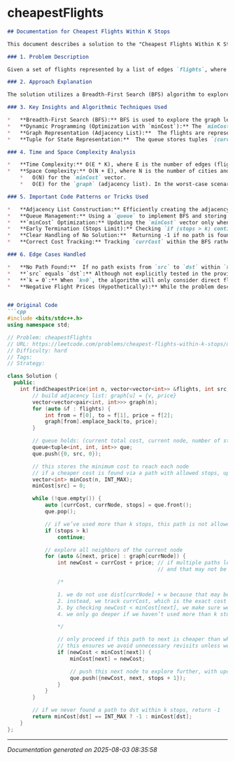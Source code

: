 # cheapestFlights

```markdown
## Documentation for Cheapest Flights Within K Stops

This document describes a solution to the "Cheapest Flights Within K Stops" problem on LeetCode ([https://leetcode.com/problems/cheapest-flights-within-k-stops/description/](https://leetcode.com/problems/cheapest-flights-within-k-stops/description/)).

### 1. Problem Description

Given a set of flights represented by a list of edges `flights`, where each edge `flights[i] = [from, to, price]` indicates a flight from city `from` to city `to` with a cost of `price`. The goal is to find the cheapest price from a source city `src` to a destination city `dst` with at most `k` stops. If no such route exists, return -1.

### 2. Approach Explanation

The solution utilizes a Breadth-First Search (BFS) algorithm to explore possible routes from the source to the destination. The key idea is to keep track of the current cost, the current node (city), and the number of stops taken.  A queue is used to store these states, and the algorithm explores the graph level by level based on the number of stops. To optimize the search, the algorithm maintains a `minCost` vector to store the minimum cost to reach each city seen so far.  A crucial optimization is to only explore paths that lead to a lower cost than previously seen for a given city.

### 3. Key Insights and Algorithmic Techniques Used

*   **Breadth-First Search (BFS):** BFS is used to explore the graph level by level, ensuring that routes with fewer stops are considered first.  This is important because the problem specifies a maximum number of stops (`k`).
*   **Dynamic Programming (Optimization with `minCost`):** The `minCost` vector serves as a dynamic programming optimization. It allows the algorithm to avoid exploring paths that are guaranteed to be more expensive than previously discovered paths to a particular city. This significantly reduces the search space.
*   **Graph Representation (Adjacency List):**  The flights are represented as an adjacency list (`graph`), where `graph[u]` contains a list of pairs `(v, price)`, indicating that there is a flight from city `u` to city `v` with a price of `price`.
*   **Tuple for State Representation:**  The queue stores tuples `(currCost, currNode, stops)` representing the current state of the search. This allows efficient tracking of the current cost, node, and the number of stops.

### 4. Time and Space Complexity Analysis

*   **Time Complexity:** O(E * K), where E is the number of edges (flights) and K is the maximum number of stops allowed. In the worst case, we might explore each flight up to K times because we can revisit a node if we reach it using fewer stops and a lower cost. The algorithm effectively processes each edge up to K times as nodes are added to the queue.
*   **Space Complexity:** O(N + E), where N is the number of cities and E is the number of flights.
    *   O(N) for the `minCost` vector.
    *   O(E) for the `graph` (adjacency list). In the worst-case scenario, the queue can contain a number of elements proportional to the number of edges.

### 5. Important Code Patterns or Tricks Used

*   **Adjacency List Construction:** Efficiently creating the adjacency list from the input `flights` vector.
*   **Queue Management:** Using a `queue` to implement BFS and storing the current cost, node, and number of stops in a `tuple`.
*   **`minCost` Optimization:** Updating the `minCost` vector only when a cheaper path is found and using `newCost < minCost[next]` as a crucial condition to avoid redundant explorations. This drastically improves performance.
*   **Early Termination (Stops Limit):** Checking `if (stops > k) continue;` to avoid exploring paths that exceed the allowed number of stops.
*   **Clear Handling of No Solution:**  Returning -1 if no path is found to the destination within the allowed number of stops, using `return minCost[dst] == INT_MAX ? -1 : minCost[dst];`.
*   **Correct Cost Tracking:** Tracking `currCost` within the BFS rather than relying on `minCost[currNode]` for calculating `newCost`. `minCost[currNode]` represents the minimum cost found so far *at the time* the `minCost` vector was updated. There might be cheaper paths found since then. Relying on the `currCost` ensures correct path cost calculations at each step of the BFS.

### 6. Edge Cases Handled

*   **No Path Found:**  If no path exists from `src` to `dst` within `k` stops, the algorithm returns -1. This is handled by checking if `minCost[dst]` remains `INT_MAX` after the BFS.
*   **`src` equals `dst`:** Although not explicitly tested in the provided code, this would be handled correctly because `minCost[src]` is initialized to 0. If `src` and `dst` are the same, the function would return 0.
*   **`k = 0`:** When `k=0`, the algorithm will only consider direct flights from `src` to `dst`.
*   **Negative Flight Prices (Hypothetically):** While the problem description doesn't specify whether negative prices are allowed, the algorithm should correctly handle the presence of negative prices. However, in cases of negative cycles in a graph, the queue might become unbounded, but within the constraint of `k` stops, the algorithm will terminate.


## Original Code
```cpp
#include <bits/stdc++.h>
using namespace std;

// Problem: cheapestFlights
// URL: https://leetcode.com/problems/cheapest-flights-within-k-stops/description/
// Difficulty: hard
// Tags:
// Strategy:

class Solution {
  public:
    int findCheapestPrice(int n, vector<vector<int>> &flights, int src, int dst, int k) {
        // build adjacency list: graph[u] = {v, price}
        vector<vector<pair<int, int>>> graph(n);
        for (auto &f : flights) {
            int from = f[0], to = f[1], price = f[2];
            graph[from].emplace_back(to, price);
        }

        // queue holds: (current total cost, current node, number of stops so far)
        queue<tuple<int, int, int>> que;
        que.push({0, src, 0});

        // this stores the minimum cost to reach each node
        // if a cheaper cost is found via a path with allowed stops, update it
        vector<int> minCost(n, INT_MAX);
        minCost[src] = 0;

        while (!que.empty()) {
            auto [currCost, currNode, stops] = que.front();
            que.pop();

            // if we’ve used more than k stops, this path is not allowed
            if (stops > k)
                continue;

            // explore all neighbors of the current node
            for (auto &[next, price] : graph[currNode]) {
                int newCost = currCost + price; // if multiple paths lead to currNode, using minCost[currNode] may give us the minimum cost to reach currNode via previously explored paths
                                                // and that may not be equal to the cost to reach currNode from the current path

                /*

                1. we do not use dist[currNode] + w because that may be outdated if multiple paths reach currNode
                2. instead, we track currCost, which is the exact cost of the path that reached currNode in this BFS
                3. by checking newCost < minCost[next], we make sure we only explore better (cheaper) paths
                4. we only go deeper if we haven’t used more than k stops (stops > k check)

                */

                // only proceed if this path to next is cheaper than what we’ve seen before
                // this ensures we avoid unnecessary revisits unless we find a cheaper way
                if (newCost < minCost[next]) {
                    minCost[next] = newCost;

                    // push this next node to explore further, with updated cost and stop count
                    que.push({newCost, next, stops + 1});
                }
            }
        }

        // if we never found a path to dst within k stops, return -1
        return minCost[dst] == INT_MAX ? -1 : minCost[dst];
    }
};

```

---
*Documentation generated on 2025-08-03 08:35:58*
